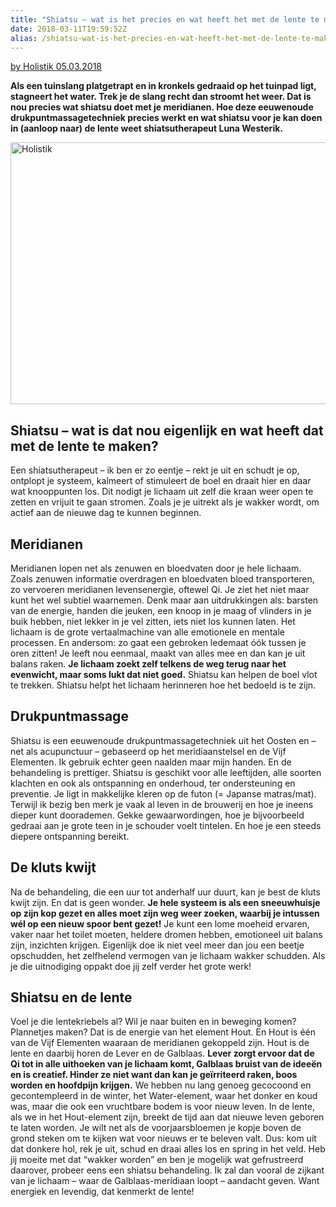 ```yaml
---
title: "Shiatsu – wat is het precies en wat heeft het met de lente te maken?"
date: 2018-03-11T19:59:52Z
alias: /shiatsu-wat-is-het-precies-en-wat-heeft-het-met-de-lente-te-maken/
---
```

<a href="http://holistik.nl/shiatsu-is-precies-en-lente-maken/">by Holistik 05.03.2018</a>

<strong>Als een tuinslang platgetrapt en in kronkels gedraaid op het tuinpad ligt, stagneert het water. Trek je de slang recht dan stroomt het weer. Dat is nou precies wat shiatsu doet met je meridianen. Hoe deze eeuwenoude drukpuntmassagetechniek precies werkt en wat shiatsu voor je kan doen in (aanloop naar) de lente weet shiatsutherapeut Luna Westerik.</strong>

<img src="https://res.cloudinary.com/piith/image/upload/2018/03/Holistik-746x419.jpg" alt="Holistik" width="746" height="419" class="aligncenter size-large wp-image-1924" />

<h2>Shiatsu – wat is dat nou eigenlijk en wat heeft dat met de lente te maken?</h2>

Een shiatsutherapeut – ik ben er zo eentje – rekt je uit en schudt je op, ontplopt je systeem, kalmeert of stimuleert de boel en draait hier en daar wat knooppunten los. Dit nodigt je lichaam uit zelf die kraan weer open te zetten en vrijuit te gaan stromen. Zoals je je uitrekt als je wakker wordt, om actief aan de nieuwe dag te kunnen beginnen.

<h2>Meridianen</h2>

Meridianen lopen net als zenuwen en bloedvaten door je hele lichaam. Zoals zenuwen informatie overdragen en bloedvaten bloed transporteren, zo vervoeren meridianen levensenergie, oftewel Qi. Je ziet het niet maar kunt het wel subtiel waarnemen. Denk maar aan uitdrukkingen als: barsten van de energie, handen die jeuken, een knoop in je maag of vlinders in je buik hebben, niet lekker in je vel zitten, iets niet los kunnen laten. Het lichaam is de grote vertaalmachine van alle emotionele en mentale processen. En andersom: zo gaat een gebroken ledemaat óók tussen je oren zitten! Je leeft nou eenmaal, maakt van alles mee en dan kan je uit balans raken. <strong>Je lichaam zoekt zelf telkens de weg terug naar het evenwicht, maar soms lukt dat niet goed.</strong> Shiatsu kan helpen de boel vlot te trekken. Shiatsu helpt het lichaam herinneren hoe het bedoeld is te zijn.

<h2>Drukpuntmassage</h2>

Shiatsu is een eeuwenoude drukpuntmassagetechniek uit het Oosten en – net als acupunctuur –  gebaseerd op het meridiaanstelsel en de Vijf Elementen. Ik gebruik echter geen naalden maar mijn handen. En de behandeling is prettiger. Shiatsu is geschikt voor alle leeftijden, alle soorten klachten en ook als ontspanning en onderhoud, ter ondersteuning en preventie. Je ligt in makkelijke kleren op de futon (= Japanse matras/mat). Terwijl ik bezig ben merk je vaak al leven in de brouwerij en hoe je ineens dieper kunt doorademen. Gekke gewaarwordingen, hoe je bijvoorbeeld gedraai aan je grote teen in je schouder voelt tintelen. En hoe je een steeds diepere ontspanning bereikt.

<h2>De kluts kwijt</h2>

Na de behandeling, die een uur tot anderhalf uur duurt, kan je best de kluts kwijt zijn. En dat is geen wonder. <strong>Je hele systeem is als een sneeuwhuisje op zijn kop gezet en alles moet zijn weg weer zoeken, waarbij je intussen wél op een nieuw spoor bent gezet!</strong> Je kunt een lome moeheid ervaren, vaker naar het toilet moeten, heldere dromen hebben, emotioneel uit balans zijn, inzichten krijgen. Eigenlijk doe ik niet veel meer dan jou een beetje opschudden, het zelfhelend vermogen van je lichaam wakker schudden. Als je die uitnodiging oppakt doe jij zelf verder het grote werk!

<h2>Shiatsu en de lente</h2>

Voel je die lentekriebels al? Wil je naar buiten en in beweging komen? Plannetjes maken? Dat is de energie van het element Hout. En Hout is één van de Vijf Elementen waaraan de meridianen gekoppeld zijn. Hout is de lente en daarbij horen de Lever en de Galblaas. <strong>Lever zorgt ervoor dat de Qi tot in alle uithoeken van je lichaam komt, Galblaas bruist van de ideeën en is creatief. Hinder ze niet want dan kan je geïrriteerd raken, boos worden en hoofdpijn krijgen.</strong> We hebben nu lang genoeg gecocoond en gecontempleerd in de winter, het Water-element, waar het donker en koud was, maar die ook een vruchtbare bodem is voor nieuw leven. In de lente, als we in het Hout-element zijn, breekt de tijd aan dat nieuwe leven geboren te laten worden. Je wilt net als de voorjaarsbloemen je kopje boven de grond steken om te kijken wat voor nieuws er te beleven valt. Dus: kom uit dat donkere hol, rek je uit, schud en draai alles los en spring in het veld. Heb jij moeite met dat “wakker worden” en ben je mogelijk wat gefrustreerd daarover, probeer eens een shiatsu behandeling. Ik zal dan vooral de zijkant van je lichaam – waar de Galblaas-meridiaan loopt – aandacht geven. Want energiek en levendig, dat kenmerkt de lente!
